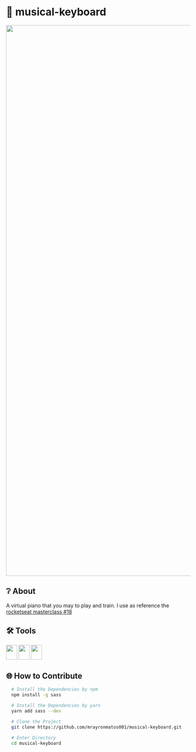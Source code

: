 # 🎹 musical-keyboard

<img width="1500" src="https://videoapi-muybridge.vimeocdn.com/animated-thumbnails/image/c803dd50-5b49-4078-ba7c-bfa25b850fa5.gif?ClientID=vimeo-core-prod&Date=1697589130&Signature=5dc28a85768199e75f5203d48873a404f17fdd56"/>

## ❔ About
A virtual piano that you may to play and train.
I use as reference the
<a href="https://www.youtube.com/watch?v=UftSB4DaRU4&list=WL&index=5&t=2812s">rocketseat masterclass #18</a>

## 🛠️ Tools
<div>
  <img height="40" width="30" src="https://cdn.jsdelivr.net/gh/devicons/devicon/icons/html5/html5-original.svg" />
  <img height="40" width="30" src="https://cdn.jsdelivr.net/gh/devicons/devicon/icons/sass/sass-original.svg" />
  <img height="40" width="30" src="https://cdn.jsdelivr.net/gh/devicons/devicon/icons/javascript/javascript-original.svg" />       
</div>

## 🌐 How to Contribute
```bash
  # Install the Dependencies by npm
  npm install -g sass
```
```bash
  # Install the Dependencies by yarn
  yarn add sass --dev
```
```bash
  # Clone the Project
  git clone https://github.com/mrayronmatos001/musical-keyboard.git
```
```bash
  # Enter Directory
  cd musical-keyboard
```
